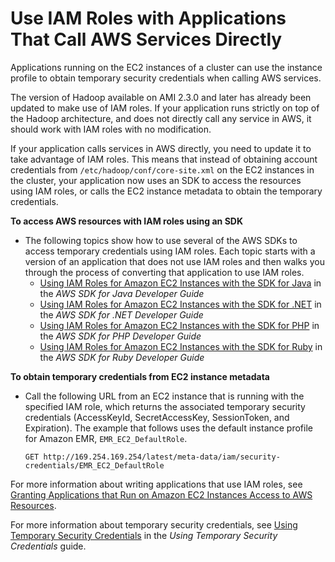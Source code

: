 # Use IAM Roles with Applications That Call AWS Services Directly<a name="emr-iam-roles-calling"></a>

Applications running on the EC2 instances of a cluster can use the instance profile to obtain temporary security credentials when calling AWS services\.

The version of Hadoop available on AMI 2\.3\.0 and later has already been updated to make use of IAM roles\. If your application runs strictly on top of the Hadoop architecture, and does not directly call any service in AWS, it should work with IAM roles with no modification\.

 If your application calls services in AWS directly, you need to update it to take advantage of IAM roles\. This means that instead of obtaining account credentials from `/etc/hadoop/conf/core-site.xml` on the EC2 instances in the cluster, your application now uses an SDK to access the resources using IAM roles, or calls the EC2 instance metadata to obtain the temporary credentials\.

**To access AWS resources with IAM roles using an SDK**
+ The following topics show how to use several of the AWS SDKs to access temporary credentials using IAM roles\. Each topic starts with a version of an application that does not use IAM roles and then walks you through the process of converting that application to use IAM roles\. 
  +  [Using IAM Roles for Amazon EC2 Instances with the SDK for Java](http://docs.aws.amazon.com/sdk-for-java/v1/developer-guide/java-dg-roles.html) in the *AWS SDK for Java Developer Guide* 
  +  [Using IAM Roles for Amazon EC2 Instances with the SDK for \.NET](http://docs.aws.amazon.com/sdk-for-net/latest/developer-guide/net-dg-roles.html) in the *AWS SDK for \.NET Developer Guide* 
  +  [Using IAM Roles for Amazon EC2 Instances with the SDK for PHP](http://docs.aws.amazon.com/aws-sdk-php/guide/latest/php-dg-roles.html) in the *AWS SDK for PHP Developer Guide* 
  +  [Using IAM Roles for Amazon EC2 Instances with the SDK for Ruby](http://docs.aws.amazon.com/sdk-for-ruby/v2/developer-guide/ruby-dg-roles.html) in the *AWS SDK for Ruby Developer Guide* 

**To obtain temporary credentials from EC2 instance metadata**
+ Call the following URL from an EC2 instance that is running with the specified IAM role, which returns the associated temporary security credentials \(AccessKeyId, SecretAccessKey, SessionToken, and Expiration\)\. The example that follows uses the default instance profile for Amazon EMR, `EMR_EC2_DefaultRole`\. 

  ```
  GET http://169.254.169.254/latest/meta-data/iam/security-credentials/EMR_EC2_DefaultRole
  ```

For more information about writing applications that use IAM roles, see [Granting Applications that Run on Amazon EC2 Instances Access to AWS Resources](http://docs.aws.amazon.com/IAM/latest/UserGuide/role-usecase-ec2app.html)\.

For more information about temporary security credentials, see [Using Temporary Security Credentials](http://docs.aws.amazon.com/STS/latest/UsingSTS/using-temp-creds.html) in the *Using Temporary Security Credentials* guide\. 